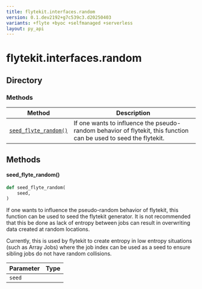 ```yaml
---
title: flytekit.interfaces.random
version: 0.1.dev2192+g7c539c3.d20250403
variants: +flyte +byoc +selfmanaged +serverless
layout: py_api
---
```


# flytekit.interfaces.random

## Directory

### Methods

| Method | Description |
|-|-|
| [`seed_flyte_random()`](#seed_flyte_random) | If one wants to influence the pseudo-random behavior of flytekit, this function can be used to seed the flytekit. |


## Methods

#### seed_flyte_random()

```python
def seed_flyte_random(
    seed,
)
```
If one wants to influence the pseudo-random behavior of flytekit, this function can be used to seed the flytekit
generator. It is not recommended that this be done as lack of entropy between jobs can result in overwriting data
created at random locations.

Currently, this is used by flytekit to create entropy in low entropy situations (such as Array Jobs) where the job
index can be used as a seed to ensure sibling jobs do not have random collisions.


| Parameter | Type |
|-|-|
| `seed` |  |

